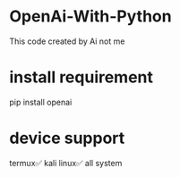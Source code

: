 # OpenAi-With-Python
This code created by Ai not me

# install requirement 

pip install openai

# device support
termux✅
kali linux✅
all system
